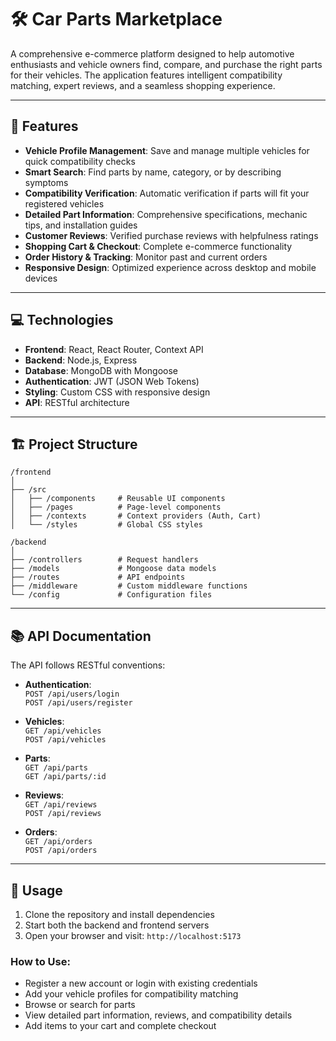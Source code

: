 # 🛠️ Car Parts Marketplace

A comprehensive e-commerce platform designed to help automotive enthusiasts and vehicle owners find, compare, and purchase the right parts for their vehicles. The application features intelligent compatibility matching, expert reviews, and a seamless shopping experience.

---

## 🚀 Features

- **Vehicle Profile Management**: Save and manage multiple vehicles for quick compatibility checks  
- **Smart Search**: Find parts by name, category, or by describing symptoms  
- **Compatibility Verification**: Automatic verification if parts will fit your registered vehicles  
- **Detailed Part Information**: Comprehensive specifications, mechanic tips, and installation guides  
- **Customer Reviews**: Verified purchase reviews with helpfulness ratings  
- **Shopping Cart & Checkout**: Complete e-commerce functionality  
- **Order History & Tracking**: Monitor past and current orders  
- **Responsive Design**: Optimized experience across desktop and mobile devices  

---

## 💻 Technologies

- **Frontend**: React, React Router, Context API  
- **Backend**: Node.js, Express  
- **Database**: MongoDB with Mongoose  
- **Authentication**: JWT (JSON Web Tokens)  
- **Styling**: Custom CSS with responsive design  
- **API**: RESTful architecture  

---

## 🏗️ Project Structure

```
/frontend
│
├── /src
│   ├── /components     # Reusable UI components
│   ├── /pages          # Page-level components
│   ├── /contexts       # Context providers (Auth, Cart)
│   └── /styles         # Global CSS styles

/backend
│
├── /controllers        # Request handlers
├── /models             # Mongoose data models
├── /routes             # API endpoints
├── /middleware         # Custom middleware functions
└── /config             # Configuration files
```

---

## 📚 API Documentation

The API follows RESTful conventions:

- **Authentication**:  
  `POST /api/users/login`  
  `POST /api/users/register`  

- **Vehicles**:  
  `GET /api/vehicles`  
  `POST /api/vehicles`  

- **Parts**:  
  `GET /api/parts`  
  `GET /api/parts/:id`  

- **Reviews**:  
  `GET /api/reviews`  
  `POST /api/reviews`  

- **Orders**:  
  `GET /api/orders`  
  `POST /api/orders`  

---

## 📝 Usage

1. Clone the repository and install dependencies  
2. Start both the backend and frontend servers  
3. Open your browser and visit: `http://localhost:5173`

### How to Use:
- Register a new account or login with existing credentials  
- Add your vehicle profiles for compatibility matching  
- Browse or search for parts  
- View detailed part information, reviews, and compatibility details  
- Add items to your cart and complete checkout  
